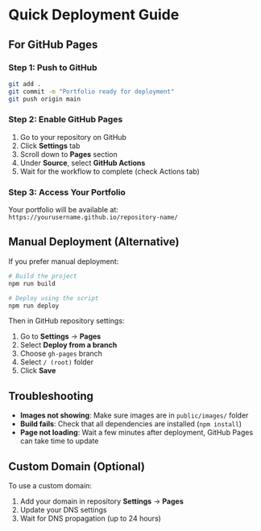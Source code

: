 # Quick Deployment Guide

## For GitHub Pages

### Step 1: Push to GitHub
```bash
git add .
git commit -m "Portfolio ready for deployment"
git push origin main
```

### Step 2: Enable GitHub Pages
1. Go to your repository on GitHub
2. Click **Settings** tab
3. Scroll down to **Pages** section
4. Under **Source**, select **GitHub Actions**
5. Wait for the workflow to complete (check Actions tab)

### Step 3: Access Your Portfolio
Your portfolio will be available at:
`https://yourusername.github.io/repository-name/`

## Manual Deployment (Alternative)

If you prefer manual deployment:

```bash
# Build the project
npm run build

# Deploy using the script
npm run deploy
```

Then in GitHub repository settings:
1. Go to **Settings** → **Pages**
2. Select **Deploy from a branch**
3. Choose `gh-pages` branch
4. Select `/ (root)` folder
5. Click **Save**

## Troubleshooting

- **Images not showing**: Make sure images are in `public/images/` folder
- **Build fails**: Check that all dependencies are installed (`npm install`)
- **Page not loading**: Wait a few minutes after deployment, GitHub Pages can take time to update

## Custom Domain (Optional)

To use a custom domain:
1. Add your domain in repository **Settings** → **Pages**
2. Update your DNS settings
3. Wait for DNS propagation (up to 24 hours)

